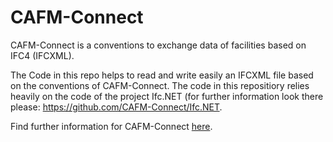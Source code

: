 # CAFM-Connect
CAFM-Connect is a conventions to exchange data of facilities based on IFC4 (IFCXML).

The Code in this repo helps to read and write easily an IFCXML file based on the conventions of CAFM-Connect. The code in this repositiory relies heavily on the code of the project Ifc.NET (for further information look there please: https://github.com/CAFM-Connect/Ifc.NET.

Find further information for CAFM-Connect [here](https://github.com/CAFM-Connect/CAFM-Connect/wiki).
